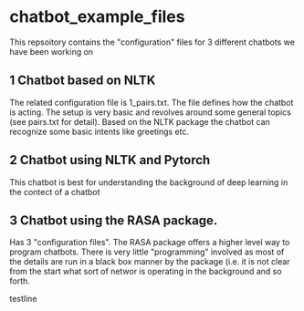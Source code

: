 # chatbot_example_files

This repsoitory contains the "configuration" files for 3 different chatbots we have been working on 

## 1 Chatbot based on NLTK

The related configuration file is 1_pairs.txt. The file defines how the chatbot is acting. The setup is very basic and revolves around some general topics (see pairs.txt for detail). Based on the NLTK package the chatbot can recognize some basic intents like greetings etc.

## 2 Chatbot using NLTK and Pytorch

This chatbot is best for understanding the background of deep learning in the contect of a chatbot 

## 3 Chatbot using the RASA package. 

Has 3 "configuration files". The RASA package offers a higher level way to program chatbots. There is very little "programming" involved as most of the details are run in a black box manner by the package (i.e. it is not clear from the start what sort of networ is operating in the background and so forth. 

testline